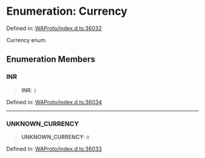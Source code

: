# Enumeration: Currency

Defined in: [WAProto/index.d.ts:36032](https://github.com/Fokusdotid/Baileys/blob/8399cb6fd4e55090cdf57b06ffaae3e8a88880fe/WAProto/index.d.ts#L36032)

Currency enum.

## Enumeration Members

### INR

> **INR**: `1`

Defined in: [WAProto/index.d.ts:36034](https://github.com/Fokusdotid/Baileys/blob/8399cb6fd4e55090cdf57b06ffaae3e8a88880fe/WAProto/index.d.ts#L36034)

***

### UNKNOWN\_CURRENCY

> **UNKNOWN\_CURRENCY**: `0`

Defined in: [WAProto/index.d.ts:36033](https://github.com/Fokusdotid/Baileys/blob/8399cb6fd4e55090cdf57b06ffaae3e8a88880fe/WAProto/index.d.ts#L36033)
